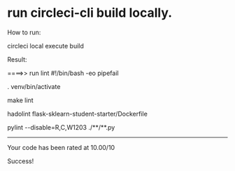 # run circleci-cli build locally.

How to run:

circleci local execute build

Result:

====>> run lint
  #!/bin/bash -eo pipefail

. venv/bin/activate

make lint           

hadolint flask-sklearn-student-starter/Dockerfile

pylint --disable=R,C,W1203 ./\**\/**.py

------------------------------------
Your code has been rated at 10.00/10

Success!
